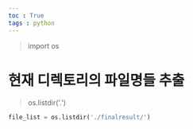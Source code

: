 ```yaml
---
toc : True
tags : python 
---
```

> import os

# 현재 디렉토리의 파일명들 추출
> os.listdir('.')
```python
file_list = os.listdir('./finalresult/')
```
